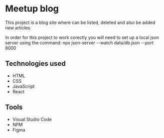# Meetup blog
This project is a blog site where can be listed, deleted and also be added new articles

In order for this project to work corectly you will need to set up a local json server using the command: npx json-server --watch data/db.json --port 8000
## Technologies used
- HTML
- CSS
- JavaScript
- React

## Tools
- Visual Studio Code
- NPM
- Figma
